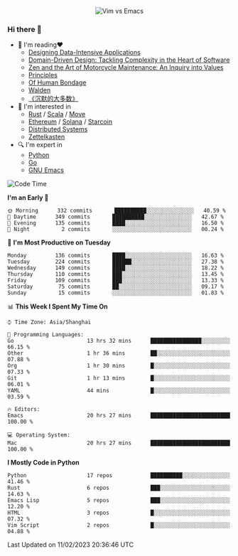 <p align="center">
    <img src="https://gist.githubusercontent.com/coldnight/e696baffb094e71c96cb302118878eae/raw/40ea5053a6f66cc65f90f437e4173497da225958/banner.gif" alt="Vim vs Emacs" />
</p>

### Hi there 👋

- 📖 I'm reading❤️
    + [Designing Data-Intensive Applications](https://www.oreilly.com/library/view/designing-data-intensive-applications/9781491903063/)
    + [Domain-Driven Design: Tackling Complexity in the Heart of Software](https://www.dddcommunity.org/book/evans_2003/)
    + [Zen and the Art of Motorcycle Maintenance: An Inquiry into Values](https://en.wikipedia.org/wiki/Zen_and_the_Art_of_Motorcycle_Maintenance)
    + [Principles](https://www.principles.com/)
    + [Of Human Bondage](https://en.wikipedia.org/wiki/Of_Human_Bondage)
    + [Walden](https://en.wikipedia.org/wiki/Walden)
    + [《沉默的大多数》](https://en.wikipedia.org/wiki/Silent_majority)
- 🌱 I'm interested in
    + [Rust](https://www.rust-lang.org/) / [Scala](https://www.scala-lang.org/) / [Move](https://github.com/move-language/move/)
    + [Ethereum](https://ethereum.org/en/) / [Solana](https://solana.com/) / [Starcoin](https://github.com/starcoinorg/starcoin)
	+ [Distributed Systems](https://www.linuxzen.com/notes/topics/20200320174417_%E5%88%86%E5%B8%83%E5%BC%8F/)
	+ [Zettelkasten](https://www.linuxzen.com/notes/notes/20220120080920-slip_box/)
- 🔍 I'm expert in
    + [Python](https://www.python.org/)
    + [Go](https://go.dev/)
    + [GNU Emacs](https://www.gnu.org/software/emacs/)

<!--START_SECTION:waka-->
![Code Time](http://img.shields.io/badge/Code%20Time-1%2C896%20hrs%2046%20mins-blue)

**I'm an Early 🐤** 

```text
🌞 Morning      332 commits       ██████████░░░░░░░░░░░░░░░   40.59 % 
🌆 Daytime      349 commits       ██████████░░░░░░░░░░░░░░░   42.67 % 
🌃 Evening      135 commits       ████░░░░░░░░░░░░░░░░░░░░░   16.50 % 
🌙 Night          2 commits       ░░░░░░░░░░░░░░░░░░░░░░░░░   00.24 % 

```
📅 **I'm Most Productive on Tuesday** 

```text
Monday         136 commits       ████░░░░░░░░░░░░░░░░░░░░░   16.63 % 
Tuesday        224 commits       ██████░░░░░░░░░░░░░░░░░░░   27.38 % 
Wednesday      149 commits       ████░░░░░░░░░░░░░░░░░░░░░   18.22 % 
Thursday       110 commits       ███░░░░░░░░░░░░░░░░░░░░░░   13.45 % 
Friday         109 commits       ███░░░░░░░░░░░░░░░░░░░░░░   13.33 % 
Saturday        75 commits       ██░░░░░░░░░░░░░░░░░░░░░░░   09.17 % 
Sunday          15 commits       ░░░░░░░░░░░░░░░░░░░░░░░░░   01.83 % 

```


📊 **This Week I Spent My Time On** 

```text
⌚︎ Time Zone: Asia/Shanghai

💬 Programming Languages: 
Go                       13 hrs 32 mins      ████████████████░░░░░░░░░   66.15 % 
Other                    1 hr 36 mins        ██░░░░░░░░░░░░░░░░░░░░░░░   07.88 % 
Org                      1 hr 30 mins        █░░░░░░░░░░░░░░░░░░░░░░░░   07.33 % 
Git                      1 hr 13 mins        █░░░░░░░░░░░░░░░░░░░░░░░░   06.01 % 
YAML                     44 mins             █░░░░░░░░░░░░░░░░░░░░░░░░   03.59 % 

🔥 Editors: 
Emacs                    20 hrs 27 mins      █████████████████████████   100.00 % 

💻 Operating System: 
Mac                      20 hrs 27 mins      █████████████████████████   100.00 % 

```

**I Mostly Code in Python** 

```text
Python                   17 repos            ██████████░░░░░░░░░░░░░░░   41.46 % 
Rust                     6 repos             ███░░░░░░░░░░░░░░░░░░░░░░   14.63 % 
Emacs Lisp               5 repos             ███░░░░░░░░░░░░░░░░░░░░░░   12.20 % 
HTML                     3 repos             █░░░░░░░░░░░░░░░░░░░░░░░░   07.32 % 
Vim Script               2 repos             █░░░░░░░░░░░░░░░░░░░░░░░░   04.88 % 

```



 Last Updated on 11/02/2023 20:36:46 UTC
<!--END_SECTION:waka-->
